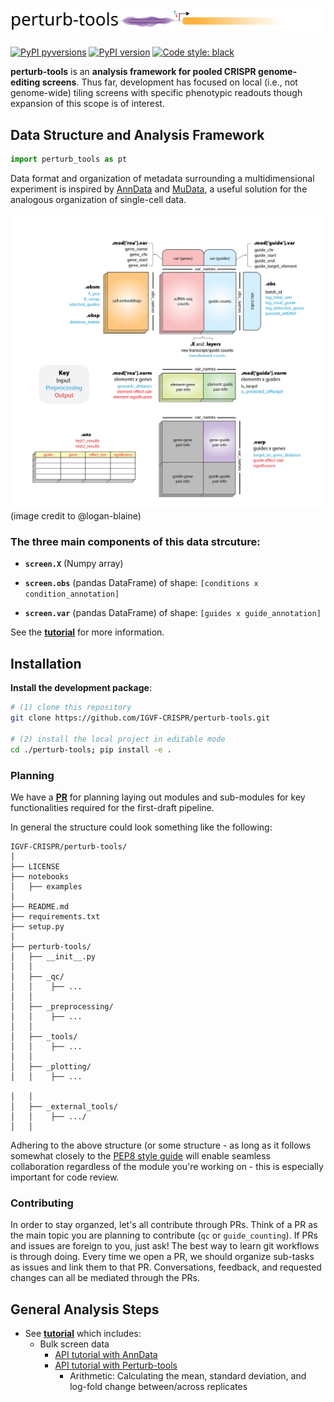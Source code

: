 # ![perturb-tools_logo](docs/images/perturb_tools_logo.svg)

[![PyPI pyversions](https://img.shields.io/pypi/pyversions/perturb-tools.svg)](https://pypi.python.org/pypi/perturb-tools/)
[![PyPI version](https://badge.fury.io/py/perturb-tools.svg)](https://badge.fury.io/py/perturb-tools)
[![Code style: black](https://img.shields.io/badge/code%20style-black-000000.svg)](https://github.com/psf/black)

**perturb-tools** is an **analysis framework for pooled CRISPR genome-editing screens**. Thus far, development has focused on local (i.e., not genome-wide) tiling screens with specific phenotypic readouts though expansion of this scope is of interest. 




## Data Structure and Analysis Framework

```python
import perturb_tools as pt

```

Data format and organization of metadata surrounding a multidimensional experiment is inspired by [AnnData](https://anndata.readthedocs.io/en/stable/) and [MuData](https://mudata.readthedocs.io/en/latest/), a useful solution for the analogous organization of single-cell data.
<br></br>
<img src="docs/images/mudata_schema.png" width="800"/>
(image credit to @logan-blaine)

### The three main components of this data strcuture:

* **`screen.X`** (Numpy array)

* **`screen.obs`** (pandas DataFrame) of shape: `[conditions x condition_annotation]`

* **`screen.var`** (pandas DataFrame) of shape: `[guides x guide_annotation]`

See the [**tutorial**](notebooks/bulk/basic_api_demo.ipynb) for more information.


## Installation

**Install the development package**:
```BASH
# (1) clone this repository
git clone https://github.com/IGVF-CRISPR/perturb-tools.git

# (2) install the local project in editable mode
cd ./perturb-tools; pip install -e .
```


### Planning

We have a **[PR](https://github.com/IGVF-CRISPR/perturb-tools/pull/2)** for planning laying out modules and sub-modules for key functionalities required for the first-draft pipeline.

In general the structure could look something like the following:

```
IGVF-CRISPR/perturb-tools/
│
├── LICENSE
├── notebooks
│   ├── examples
│   
├── README.md
├── requirements.txt
├── setup.py
│
├── perturb-tools/
│   ├── __init__.py  
│   │    
│   ├── _qc/
│   │    ├── ...
│   │  
│   ├── _preprocessing/
│   │    ├── ...
│   │  
│   ├── _tools/
│   │    ├── ...
│   │  
│   ├── _plotting/
│   │    ├── ...

│   │     
│   ├── _external_tools/
│   │    ├── .../
│   │    
```

Adhering to the above structure (or some structure - as long as it follows somewhat closely to the [PEP8 style guide](https://www.python.org/dev/peps/pep-0008/) will enable seamless collaboration regardless of the module you're working on - this is especially important for code review. 

### Contributing

In order to stay organzed, let's all contribute through PRs. Think of a PR as the main topic you are planning to contribute (`qc` or `guide_counting`). If PRs and issues are foreign to you, just ask! The best way to learn git workflows is through doing. Every time we open a PR, we should organize sub-tasks as issues and link them to that PR. Conversations, feedback, and requested changes can all be mediated through the PRs. 

## General Analysis Steps
* See [**tutorial**](perturb_tools/notebooks) which includes:
  * Bulk screen data
    * [API tutorial with AnnData](perturb_tools/notebooks/anndata_demo.ipynb)
    * [API tutorial with Perturb-tools](perturb_tools/notebooks/bulk/basic_api_demo.ipynb)
      * Arithmetic: Calculating the mean, standard deviation, and log-fold change between/across replicates

